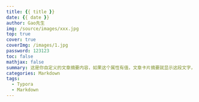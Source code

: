 ```yaml
---
title: {{ title }}
date: {{ date }}
author: Gao先生
img: /source/images/xxx.jpg
top: true
cover: true
coverImg: /images/1.jpg
password: 123123
toc: false
mathjax: false
summary: 这是你自定义的文章摘要内容，如果这个属性有值，文章卡片摘要就显示这段文字，否则程序会自动截取文章的部分内容作为摘要
categories: Markdown
tags:
  - Typora
  - Markdown
---
```

